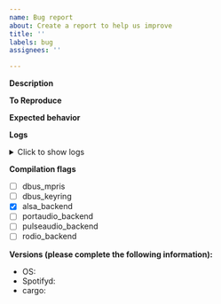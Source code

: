```yaml
---
name: Bug report
about: Create a report to help us improve
title: ''
labels: bug
assignees: ''

---
```


**Description**
<!-- A clear and concise description of what the bug is -->

**To Reproduce**
<!-- Steps to reproduce the behavior:
1. Go to '...'
2. Click on '....'
3. Scroll down to '....'
4. See error -->

**Expected behavior**
<!-- A clear and concise description of what you expected to happen (if applicable) -->

**Logs**
<details><summary>Click to show logs</summary>
<!-- PLEASE PASTE YOUR LOGS BELOW THIS LINE WHEN REPORTING BUGS. Make sure to run spotifyd using the `--verbose` flag -->
<!-- They have to be betwenn the `/summary` and the `/details` HTML tags -->  

</details>

<!-- if you compiled spotifyd yourself. Alsa backend enabled by default unless compiled with the `--no-default-features` flag -->
**Compilation flags** 
- [ ] dbus_mpris
- [ ] dbus_keyring
- [x] alsa_backend
- [ ] portaudio_backend
- [ ] pulseaudio_backend
- [ ] rodio_backend

**Versions (please complete the following information):**
<!-- DO NOT use words like `latest`. Please specify the exact version/commit hash -->
- OS: <!-- e.g. Ubuntu 18.04 LTS, Windows 10 -->
- Spotifyd: <!-- commit hash or release version -->
- cargo: <!-- cargo --version -->

<!-- **Additional context**
Add any other context about the problem here. -->
